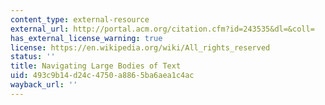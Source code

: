 ```yaml
---
content_type: external-resource
external_url: http://portal.acm.org/citation.cfm?id=243535&dl=&coll=
has_external_license_warning: true
license: https://en.wikipedia.org/wiki/All_rights_reserved
status: ''
title: Navigating Large Bodies of Text
uid: 493c9b14-d24c-4750-a886-5ba6aea1c4ac
wayback_url: ''
---
```

